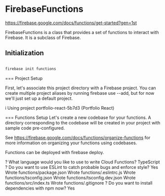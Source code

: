 # FirebaseFunctions

<https://firebase.google.com/docs/functions/get-started?gen=1st>

FirebaseFunctions is a class that provides a set of functions to interact with Firebase. It is a subclass of Firebase.

## Initialization

```bash

firebase init functions

```

=== Project Setup

First, let's associate this project directory with a Firebase project.
You can create multiple project aliases by running firebase use --add,
but for now we'll just set up a default project.

i  Using project portfolio-react-5b7d3 (Portfolio React)

=== Functions Setup
Let's create a new codebase for your functions.
A directory corresponding to the codebase will be created in your project
with sample code pre-configured.

See <https://firebase.google.com/docs/functions/organize-functions> for
more information on organizing your functions using codebases.

Functions can be deployed with firebase deploy.

? What language would you like to use to write Cloud Functions? TypeScript
? Do you want to use ESLint to catch probable bugs and enforce style? Yes
 Wrote functions/package.json
 Wrote functions/.eslintrc.js
 Wrote functions/tsconfig.json
 Wrote functions/tsconfig.dev.json
 Wrote functions/src/index.ts
 Wrote functions/.gitignore
? Do you want to install dependencies with npm now? Yes
